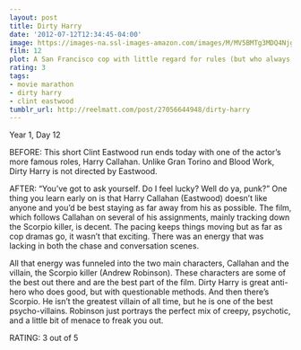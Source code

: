 ```yaml
---
layout: post
title: Dirty Harry
date: '2012-07-12T12:34:45-04:00'
image: https://images-na.ssl-images-amazon.com/images/M/MV5BMTg3MDQ4Njg5MV5BMl5BanBnXkFtZTgwMTU2OTM5NDE@._V1._CR96,139,852,1256_UX182_CR0,0,182,268_AL_.jpg
film: 12
plot: A San Francisco cop with little regard for rules (but who always gets results) tries to track down a serial killer who snipes at random victims.
rating: 3
tags:
- movie marathon
- dirty harry
- clint eastwood
tumblr_url: http://reelmatt.com/post/27056644948/dirty-harry
---
```


Year 1, Day 12

BEFORE: This short Clint Eastwood run ends today with one of the actor’s more famous roles, Harry Callahan. Unlike Gran Torino and Blood Work, Dirty Harry is not directed by Eastwood.

AFTER: “You’ve got to ask yourself. Do I feel lucky? Well do ya, punk?” One thing you learn early on is that Harry Callahan (Eastwood) doesn’t like anyone and you’d be best staying as far away from his as possible. The film, which follows Callahan on several of his assignments, mainly tracking down the Scorpio killer, is decent. The pacing keeps things moving but as far as cop dramas go, it wasn’t that exciting. There was an energy that was lacking in both the chase and conversation scenes.

All that energy was funneled into the two main characters, Callahan and the villain, the Scorpio killer (Andrew Robinson). These characters are some of the best out there and are the best part of the film. Dirty Harry is great anti-hero who does good, but with questionable methods. And then there’s Scorpio. He isn’t the greatest villain of all time, but he is one of the best psycho-villains. Robinson just portrays the perfect mix of creepy, psychotic, and a little bit of menace to freak you out.

RATING: 3 out of 5
